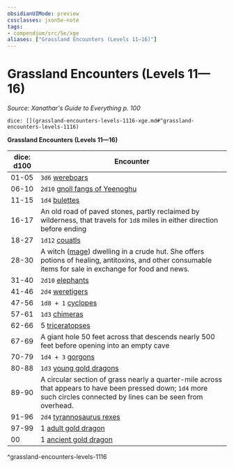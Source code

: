 ```yaml
---
obsidianUIMode: preview
cssclasses: json5e-note
tags:
- compendium/src/5e/xge
aliases: ["Grassland Encounters (Levels 11—16)"]
---
```

# Grassland Encounters (Levels 11—16)
*Source: Xanathar's Guide to Everything p. 100* 

`dice: [](grassland-encounters-levels-1116-xge.md#^grassland-encounters-levels-1116)`

**Grassland Encounters (Levels 11—16)**

| dice: d100 | Encounter |
|------------|-----------|
| 01-05 | `3d6` [wereboars](/compendium/bestiary/humanoid/wereboar.md) |
| 06-10 | `2d10` [gnoll fangs of Yeenoghu](/compendium/bestiary/fiend/gnoll-fang-of-yeenoghu.md) |
| 11-15 | `1d4` [bulettes](/compendium/bestiary/monstrosity/bulette.md) |
| 16-17 | An old road of paved stones, partly reclaimed by wilderness, that travels for `1d8` miles in either direction before ending |
| 18-27 | `1d12` [couatls](/compendium/bestiary/celestial/couatl.md) |
| 28-30 | A witch ([mage](/compendium/bestiary/humanoid/mage.md)) dwelling in a crude hut. She offers potions of healing, antitoxins, and other consumable items for sale in exchange for food and news. |
| 31-40 | `2d10` [elephants](/compendium/bestiary/beast/elephant.md) |
| 41-46 | `2d4` [weretigers](/compendium/bestiary/humanoid/weretiger.md) |
| 47-56 | `1d8 + 1` [cyclopes](/compendium/bestiary/giant/cyclops.md) |
| 57-61 | `1d3` [chimeras](/compendium/bestiary/monstrosity/chimera.md) |
| 62-66 | 5 [triceratopses](/compendium/bestiary/beast/triceratops.md) |
| 67-69 | A giant hole 50 feet across that descends nearly 500 feet before opening into an empty cave |
| 70-79 | `1d4 + 3` [gorgons](/compendium/bestiary/monstrosity/gorgon.md) |
| 80-88 | `1d3` [young gold dragons](/compendium/bestiary/dragon/young-gold-dragon.md) |
| 89-90 | A circular section of grass nearly a quarter-mile across that appears to have been pressed down; `1d4` more such circles connected by lines can be seen from overhead. |
| 91-96 | `2d4` [tyrannosaurus rexes](/compendium/bestiary/beast/tyrannosaurus-rex.md) |
| 97-99 | 1 [adult gold dragon](/compendium/bestiary/dragon/adult-gold-dragon.md) |
| 00 | 1 [ancient gold dragon](/compendium/bestiary/dragon/ancient-gold-dragon.md) |
^grassland-encounters-levels-1116